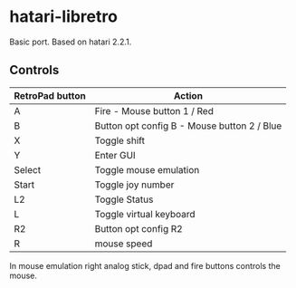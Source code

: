 # hatari-libretro

Basic port. Based on hatari 2.2.1.

## Controls

|RetroPad button|Action|
|---|---|
|A|Fire - Mouse button 1 / Red|
|B|Button opt config B - Mouse button 2 / Blue|
|X|Toggle shift|
|Y|Enter GUI|
|Select|Toggle mouse emulation|
|Start|Toggle joy number|
|L2|Toggle Status|
|L|Toggle virtual keyboard|
|R2|Button opt config R2|
|R|mouse speed|


In mouse emulation right analog stick,
dpad and fire buttons controls the mouse.

